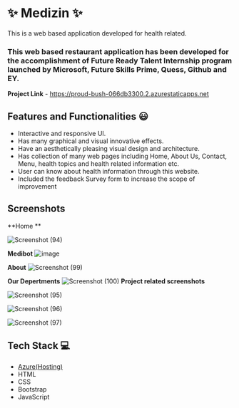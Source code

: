 # ✨ Medizin  ✨

This is a web based application developed for health related.

### This web based restaurant application has been developed for the accomplishment of Future Ready Talent Internship program launched by Microsoft, Future Skills Prime, Quess, Github and EY.


**Project Link** - https://proud-bush-066db3300.2.azurestaticapps.net


## Features and Functionalities 😃

- Interactive and responsive UI.
- Has many graphical and visual innovative effects.
- Have an aesthetically pleasing visual design and architecture.
- Has collection of many web pages including Home, About Us, Contact, Menu, health topics and health related information etc.
- User can know about health information through this website.
- Included the feedback Survey form to increase the scope of improvement 

## Screenshots


**Home **

![Screenshot (94)](https://user-images.githubusercontent.com/114175208/210719571-ab01e169-d1ec-4951-9bc6-fb6a6e3f6ff3.png)

**Medibot**
![image](https://user-images.githubusercontent.com/114175208/210720327-41081427-41fa-45c0-af0a-bee9d57a21f3.png)

**About**
![Screenshot (99)](https://user-images.githubusercontent.com/114175208/210720392-9f8938dc-1ec3-4dc1-9c66-15151336299c.png)

**Our Depertments**
![Screenshot (100)](https://user-images.githubusercontent.com/114175208/210720473-ae72d6f5-84b7-4756-be77-46cbf843cfc4.png)
**Project related screenshots**

![Screenshot (95)](https://user-images.githubusercontent.com/114175208/210719854-be2f9ff7-e8d2-47bf-9917-cc37e024122f.png)

![Screenshot (96)](https://user-images.githubusercontent.com/114175208/210719906-a1b5f993-2ae6-4642-bbd4-3bda41452dc6.png)

![Screenshot (97)](https://user-images.githubusercontent.com/114175208/210719943-1ed637ef-9e39-43d1-94e7-cda9e2d40906.png)




## Tech Stack 💻

- [Azure(Hosting)](https://azure.microsoft.com/en-in/features/azure-portal/)
- HTML
- CSS
- Bootstrap
- JavaScript
